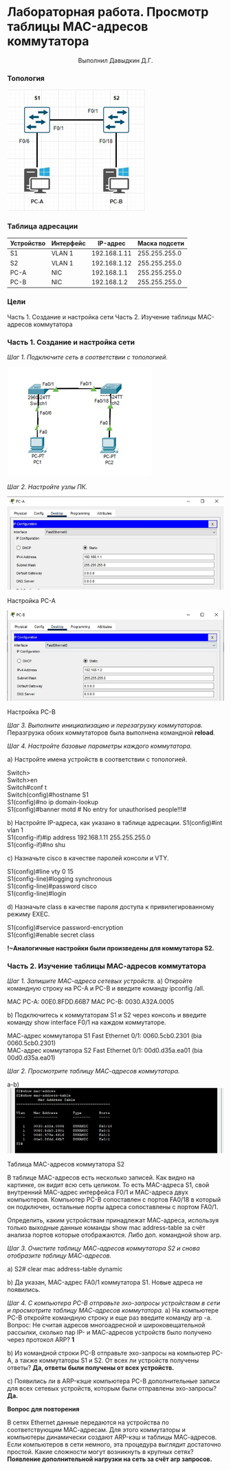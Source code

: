 # Лабораторная работа. Просмотр таблицы MAC-адресов коммутатора 

<p style="text-align: center;">Выполнил Давыдкин Д.Г.</p>

### Топология

![Image](https://github.com/Neogun/CISCO-LABS/blob/main/LAB_02/Images/Topology.jpg)

### Таблица адресации

| Устройство  | Интерфейс  | IP-адрес  | Маска подсети  |
| ------------ | ------------ | ------------ | ------------ |
| S1 |VLAN 1  | 192.168.1.11  | 255.255.255.0  |
| S2  | VLAN 1  | 192.168.1.12  | 255.255.255.0  |
| PC-A  | NIC   | 192.168.1.1   |255.255.255.0   |
| PC-B | NIC  | 192.168.1.2   |  255.255.255.0 |

### Цели
Часть 1. Создание и настройка сети
Часть 2. Изучение таблицы МАС-адресов коммутатора

### Часть 1. Создание и настройка сети
*Шаг 1. Подключите сеть в соответствии с топологией.*

![Image](https://github.com/Neogun/CISCO-LABS/blob/main/LAB_02/Images/Chapter%201.%20Step%201.jpg)

*Шаг 2. Настройте узлы ПК.*

![Image](https://github.com/Neogun/CISCO-LABS/blob/main/LAB_02/Images/Config%20PC-A.jpg)

Настройка PC-A 

![Image](https://github.com/Neogun/CISCO-LABS/blob/main/LAB_02/Images/Config%20PC-B.jpg)

Настройка PC-B

*Шаг 3. Выполните инициализацию и перезагрузку коммутаторов.*
Перазгрузка обоих коммутаторов была выполнена командной **reload**.

*Шаг 4. Настройте базовые параметры каждого коммутатора.*

a) Настройте имена устройств в соответствии с топологией.

Switch>  
Switch>en  
Switch#conf t  
Switch(config)#hostname S1  
S1(config)#no ip domain-lookup   
S1(config)#banner motd # No entry for unauthorised people!!!#  

b) Настройте IP-адреса, как указано в таблице адресации.
S1(config)#int vlan 1  
S1(config-if)#ip address 192.168.1.11 255.255.255.0  
S1(config-if)#no shu  

c) Назначьте cisco в качестве паролей консоли и VTY.

S1(config)#line vty 0 15  
S1(config-line)#logging synchronous   
S1(config-line)#password cisco  
S1(config-line)#login  
  
d) Назначьте class в качестве пароля доступа к привилегированному режиму EXEC.

S1(config)#service password-encryption   
S1(config)#enable secret class  

**!~Аналогичные настройки были произведены для коммутатора S2.**

### Часть 2. Изучение таблицы МАС-адресов коммутатора

*Шаг 1. Запишите МАС-адреса сетевых устройств.*
a) Откройте командную строку на PC-A и PC-B и введите команду ipconfig /all.

MAC PC-A: 00E0.8FDD.66B7
MAC PC-B: 0030.A32A.0005


b) Подключитесь к коммутаторам S1 и S2 через консоль и введите команду show interface F0/1 на каждом коммутаторе.

МАС-адрес коммутатора S1 Fast Ethernet 0/1: 0060.5cb0.2301 (bia 0060.5cb0.2301)  
МАС-адрес коммутатора S2 Fast Ethernet 0/1: 00d0.d35a.ea01 (bia 00d0.d35a.ea01)  

*Шаг 2. Просмотрите таблицу МАС-адресов коммутатора.*

a-b) ![Image](https://github.com/Neogun/CISCO-LABS/blob/main/LAB_02/Images/S2_MAC-ADDRESS-TABLE.jpg)

Таблица MAC-адресов коммутатора S2

В таблице MAC-адресов есть несколько записей. Как видно на картинке, он видит всю сеть целиком. То есть MAC-адреса S1, свой внутренний MAC-адрес интерфейса F0/1 и MAC-адреса двух компьютеров.
Компьютер PC-B сопоставлен с портов FA0/18 в который он подключен, остальные порты адреса сопоставлены с портом FA0/1.

Определить, каким устройствам принадлежат МАС-адреса, используя только выходные данные команды show mac address-table за счёт анализа портов которые отображаются. Либо доп. командной show arp.

*Шаг 3. Очистите таблицу МАС-адресов коммутатора S2 и снова отобразите таблицу МАС-адресов.*

a) 
S2# clear mac address-table dynamic

b) Да указан, MAC-адрес FA0/1 коммутатора S1.
Новые адреса не появились.

*Шаг 4. С компьютера PC-B отправьте эхо-запросы устройствам в сети и просмотрите таблицу МАС-адресов коммутатора.*
a) На компьютере PC-B откройте командную строку и еще раз введите команду arp -a.
Вопрос:
Не считая адресов многоадресной и широковещательной рассылки, сколько пар IP- и МАС-адресов устройств было получено через протокол ARP? **1**




b) Из командной строки PC-B отправьте эхо-запросы на компьютер PC-A, а также коммутаторы S1 и S2.
От всех ли устройств получены ответы? **Да, ответы были получены от всех устройств.**

c) Появились ли в ARP-кэше компьютера PC-B дополнительные записи для всех сетевых устройств, которым были отправлены эхо-запросы? **Да.**

**Вопрос для повторения**

В сетях Ethernet данные передаются на устройства по соответствующим МАС-адресам. Для этого коммутаторы и компьютеры динамически создают ARP-кэш и таблицы МАС-адресов. Если компьютеров в сети немного, эта процедура выглядит достаточно простой. Какие сложности могут возникнуть в крупных сетях? **Появление дополнительной нагрузки на сеть за счёт arp запросов.**
